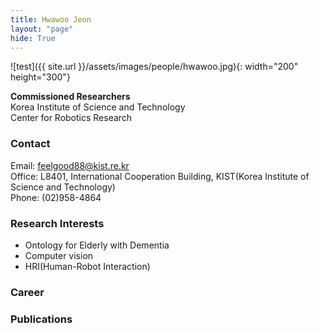 ```yaml
---
title: Hwawoo Jeon
layout: "page"
hide: True
---
```


![test]({{ site.url }}/assets/images/people/hwawoo.jpg){: width="200" height="300"}

**Commissioned  Researchers**<br>Korea Institute of Science and Technology<br>Center for Robotics Research

### Contact

Email: feelgood88@kist.re.kr <br>
Office: L8401, International Cooperation Building, KIST(Korea Institute of Science and Technology) <br>
Phone: (02)958-4864

### Research Interests

- Ontology for Elderly with Dementia
- Computer vision
- HRI(Human-Robot Interaction)

### Career

### Publications